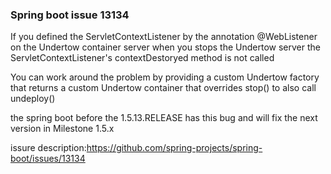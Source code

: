 ### Spring boot issue 13134

If you defined the ServletContextListener by the annotation @WebListener on the Undertow container server
when you stops the Undertow server the ServletContextListener's contextDestoryed method is not called

You can work around the problem by providing a custom Undertow factory that returns a custom Undertow container 
that overrides stop() to also call undeploy()

the spring boot before the 1.5.13.RELEASE has this bug and will fix the next version in Milestone 1.5.x

issure description:https://github.com/spring-projects/spring-boot/issues/13134
